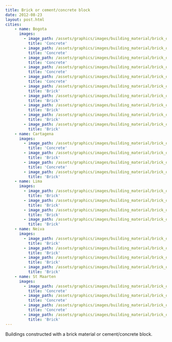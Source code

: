 ```yaml
---
title: Brick or cement/concrete block
date: 2012-08-23
layout: post.html
cities:
    - name: Bogota
      images:
        - image_path: /assets/graphics/images/building_material/brick_or_cement-concrete_block/concrete_bogota_01.jpg
          title: 'Concrete'
        - image_path: /assets/graphics/images/building_material/brick_or_cement-concrete_block/concrete_bogota_02.jpg
          title: 'Concrete'
        - image_path: /assets/graphics/images/building_material/brick_or_cement-concrete_block/concrete_bogota_03.jpg
          title: 'Concrete'
        - image_path: /assets/graphics/images/building_material/brick_or_cement-concrete_block/concrete_bogota_04.jpg
          title: 'Concrete'
        - image_path: /assets/graphics/images/building_material/brick_or_cement-concrete_block/concrete_bogota_05.jpg
          title: 'Concrete'
        - image_path: /assets/graphics/images/building_material/brick_or_cement-concrete_block/brick_bogota_01.jpg
          title: 'Brick'
        - image_path: /assets/graphics/images/building_material/brick_or_cement-concrete_block/brick_bogota_02.jpg
          title: 'Brick'
        - image_path: /assets/graphics/images/building_material/brick_or_cement-concrete_block/brick_bogota_03.jpg
          title: 'Brick'
        - image_path: /assets/graphics/images/building_material/brick_or_cement-concrete_block/brick_bogota_04.jpg
          title: 'Brick'
        - image_path: /assets/graphics/images/building_material/brick_or_cement-concrete_block/brick_bogota_05.jpg
          title: 'Brick'
    - name: Cartagena
      images:
        - image_path: /assets/graphics/images/building_material/brick_or_cement-concrete_block/concrete_cartagena_01.png
          title: 'Concrete'
        - image_path: /assets/graphics/images/building_material/brick_or_cement-concrete_block/brick_cartagena_02.png
          title: 'Brick'
        - image_path: /assets/graphics/images/building_material/brick_or_cement-concrete_block/concrete_cartagena_03.png
          title: 'Concrete'
        - image_path: /assets/graphics/images/building_material/brick_or_cement-concrete_block/brick_cartagena_04.png
          title: 'Brick'
    - name: Lima
      images:
        - image_path: /assets/graphics/images/building_material/brick_or_cement-concrete_block/brick_lima_01.png
          title: 'Brick'
        - image_path: /assets/graphics/images/building_material/brick_or_cement-concrete_block/brick_lima_02.png
          title: 'Brick'
        - image_path: /assets/graphics/images/building_material/brick_or_cement-concrete_block/brick_lima_03.png
          title: 'Brick'
        - image_path: /assets/graphics/images/building_material/brick_or_cement-concrete_block/brick_lima_04.png
          title: 'Brick'
    - name: Neiva
      images:
        - image_path: /assets/graphics/images/building_material/brick_or_cement-concrete_block/brick_neiva_01.png
          title: 'Brick'
        - image_path: /assets/graphics/images/building_material/brick_or_cement-concrete_block/brick_neiva_02.png
          title: 'Brick'
        - image_path: /assets/graphics/images/building_material/brick_or_cement-concrete_block/brick_neiva_03.png
          title: 'Brick'
        - image_path: /assets/graphics/images/building_material/brick_or_cement-concrete_block/brick_neiva_04.png
          title: 'Brick'
    - name: St Maarten
      images:
        - image_path: /assets/graphics/images/building_material/brick_or_cement-concrete_block/concrete_st_maarten_01.png
          title: 'Concrete'
        - image_path: /assets/graphics/images/building_material/brick_or_cement-concrete_block/concrete_st_maarten_02.png
          title: 'Concrete'
        - image_path: /assets/graphics/images/building_material/brick_or_cement-concrete_block/concrete_st_maarten_03.png
          title: 'Concrete'
        - image_path: /assets/graphics/images/building_material/brick_or_cement-concrete_block/brick_st_maarten_04.png
          title: 'Brick'
---
```

Buildings constructed with a brick material or cement/concrete block.